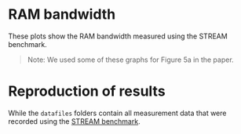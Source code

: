 RAM bandwidth
=============

These plots show the RAM bandwidth measured using the STREAM benchmark.

> Note: We used some of these graphs for Figure 5a in the paper.

Reproduction of results
=======================

While the `datafiles` folders contain all measurement data that were recorded using the [STREAM benchmark](http://www.cs.virginia.edu/stream/ref.html).